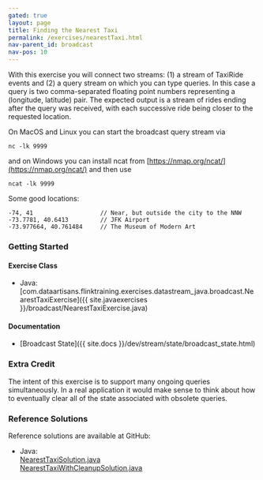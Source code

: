 ```yaml
---
gated: true
layout: page
title: Finding the Nearest Taxi
permalink: /exercises/nearestTaxi.html
nav-parent_id: broadcast
nav-pos: 10
---
```


With this exercise you will connect two streams: (1) a stream of TaxiRide events and (2) a query stream on which you can type queries. In this case a query is two comma-separated floating point numbers representing a (longitude, latitude) pair. The expected output is a stream of rides ending after the query was received, with each successive ride being closer to the requested location.

On MacOS and Linux you can start the broadcast query stream via

    nc -lk 9999

and on Windows you can install ncat from [https://nmap.org/ncat/](https://nmap.org/ncat/) and then use

    ncat -lk 9999

Some good locations:

    -74, 41                   // Near, but outside the city to the NNW
    -73.7781, 40.6413         // JFK Airport
    -73.977664, 40.761484     // The Museum of Modern Art

### Getting Started

#### Exercise Class

- Java: [com.dataartisans.flinktraining.exercises.datastream_java.broadcast.NearestTaxiExercise]({{ site.javaexercises }}/broadcast/NearestTaxiExercise.java)

#### Documentation

- [Broadcast State]({{ site.docs }}/dev/stream/state/broadcast_state.html)

### Extra Credit

The intent of this exercise is to support many ongoing queries simultaneously. In a real application it would make sense to think about how to eventually clear all of the state associated with obsolete queries.

### Reference Solutions

Reference solutions are available at GitHub:

- Java:  
    [NearestTaxiSolution.java]({{site.javasolutions}}/broadcast/NearestTaxiSolution.java)  
    [NearestTaxiWithCleanupSolution.java]({{site.javasolutions}}/broadcast/NearestTaxiWithCleanupSolution.java)
